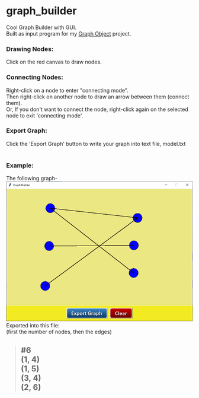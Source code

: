 # graph_builder
Cool Graph Builder with GUI.<br>
Built as input program for my [Graph Object](https://github.com/ariel-weiss/graph_object) project.
### Drawing Nodes:
Click on the red canvas to draw nodes.<br>
### Connecting Nodes:
Right-click on a node to enter "connecting mode".<br>
Then right-click on another node to draw an arrow between them (connect them).<br>
Or, If you don't want to connect the node, right-click again on the selected node to exit 'connecting mode'.<br>
### Export Graph:
Click the 'Export Graph' button to write your graph into text file, model.txt<br>
<br>
### Example:
The following graph-<br>
![Example](example.png?raw=true)
<br>
Exported into this file:<br>
(first the number of nodes, then the edges)<br>
>#6<br>
(1, 4)<br>
(1, 5)<br>
(3, 4)<br>
(2, 6)<br>
>---
